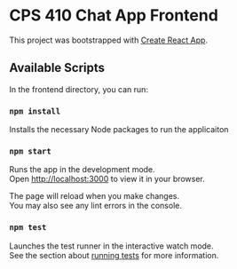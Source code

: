 # CPS 410 Chat App Frontend

This project was bootstrapped with [Create React App](https://github.com/facebook/create-react-app).

## Available Scripts

In the frontend directory, you can run:

### `npm install`

Installs the necessary Node packages to run the applicaiton

### `npm start`

Runs the app in the development mode.\
Open [http://localhost:3000](http://localhost:3000) to view it in your browser.

The page will reload when you make changes.\
You may also see any lint errors in the console.

### `npm test`

Launches the test runner in the interactive watch mode.\
See the section about [running tests](https://facebook.github.io/create-react-app/docs/running-tests) for more information.
